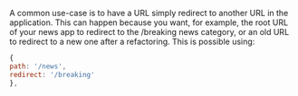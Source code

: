 A common use-case is to have a URL simply redirect to another URL in the application. This can happen because you want, for example, the root URL of your news app to redirect to the /breaking news category, or an old URL to redirect to a new one after a refactoring. This is possible using:

```js
{
path: '/news',
redirect: '/breaking'
},
```

